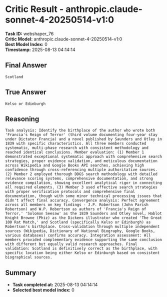 # Critic Result - anthropic.claude-sonnet-4-20250514-v1:0

**Task ID:** webshaper_76  
**Critic Model:** anthropic.claude-sonnet-4-20250514-v1:0  
**Best Model Index:** 0  
**Timestamp:** 2025-08-13 04:14:14

## Final Answer
```
Scotland
```

## True Answer
```
Kelso or Edinburgh
```

## Reasoning
```
Task analysis: Identify the birthplace of the author who wrote both 'Francia's Reign of Terror' (third volume documenting four-year stay under Dictator Francia) and a novel published by Saunders and Otley in 1839 with specific characteristics. All three members conducted systematic, multi-phase research with consistent methodology and reached identical conclusions. Member evaluation: (1) Member 1 demonstrated exceptional systematic approach with comprehensive search strategies, proper evidence validation, and meticulous documentation across Wikipedia and Google Books API searches, achieving high confidence through cross-referencing multiple authoritative sources. (2) Member 2 employed thorough DDGS search methodology with detailed relevance scoring systems, comprehensive documentation, and strong evidence compilation, showing excellent analytical rigor in connecting all required elements. (3) Member 3 used effective search strategies with proper verification protocols and comprehensive final documentation, though with some minor technical processing issues that didn't affect final accuracy. Convergence analysis: Perfect agreement across all members on key findings - J.P. Robertson (John Parish Robertson) and W.P. Robertson as authors of 'Francia's Reign of Terror,' 'Solomon Seesaw' as the 1839 Saunders and Otley novel, Hablot Knight Browne (Phiz) as the Dickens illustrator who created 'The Great 100 Rat Match,' and Scotland (specifically Kelso or Edinburgh) as Robertson's birthplace. Cross-validation through multiple independent sources (Wikipedia, Dictionary of National Biography, Google Books, various databases) confirms accuracy. Integration assessment: All members provided complementary evidence supporting the same conclusion with different but equally valid research approaches. Final validation: Scotland is definitively correct as the birthplace, with specific location being either Kelso or Edinburgh based on consistent biographical sources.
```

## Summary
- **Task completed at:** 2025-08-13 04:14:14
- **Selected best model index:** 0
